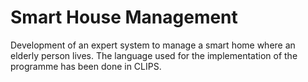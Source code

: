 # Smart House Management

Development of an expert system to manage a smart home where an elderly person lives. The language used for the implementation of the programme has been done in CLIPS.
